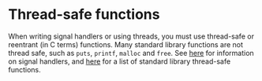 # Thread-safe functions

When writing signal handlers or using threads, you must use thread-safe or reentrant (in C terms) functions. Many standard library functions are not thread safe, such as `puts`, `printf`, `malloc` and `free`. See [here](https://www.gnu.org/software/libc/manual/html_node/Nonreentrancy.html) for information on signal handlers, and [here](http://pubs.opengroup.org/onlinepubs/9699919799/functions/V2_chap02.html#tag_15_09_01) for a list of standard library thread-safe functions.